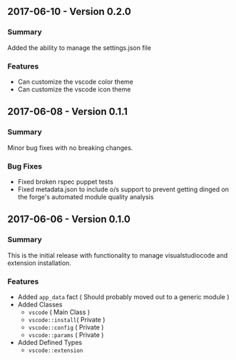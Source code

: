 ## 2017-06-10 - Version 0.2.0

### Summary

Added the ability to manage the settings.json file

### Features
 - Can customize the vscode color theme
 - Can customize the vscode icon theme


## 2017-06-08 - Version 0.1.1

### Summary

Minor bug fixes with no breaking changes.

### Bug Fixes
 - Fixed broken rspec puppet tests
 - Fixed metadata.json to include o/s support to prevent getting dinged on the forge's automated module quality analysis


## 2017-06-06 - Version 0.1.0

### Summary

This is the initial release with functionality to manage visualstudiocode and extension installation.

### Features

- Added `app_data` fact ( Should probably moved out to a generic module )
- Added Classes
  - `vscode` ( Main Class )
  - `vscode::install`( Private )
  - `vscode::config` ( Private )
  - `vscode::params` ( Private )
- Added Defined Types
  - `vscode::extension`

